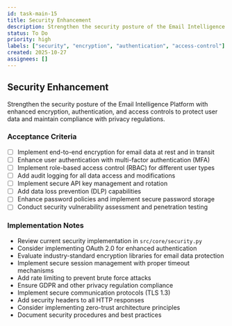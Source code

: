 ```yaml
---
id: task-main-15
title: Security Enhancement
description: Strengthen the security posture of the Email Intelligence Platform with enhanced encryption, authentication, and access controls
status: To Do
priority: high
labels: ["security", "encryption", "authentication", "access-control"]
created: 2025-10-27
assignees: []
---
```


## Security Enhancement

Strengthen the security posture of the Email Intelligence Platform with enhanced encryption, authentication, and access controls to protect user data and maintain compliance with privacy regulations.

### Acceptance Criteria
- [ ] Implement end-to-end encryption for email data at rest and in transit
- [ ] Enhance user authentication with multi-factor authentication (MFA)
- [ ] Implement role-based access control (RBAC) for different user types
- [ ] Add audit logging for all data access and modifications
- [ ] Implement secure API key management and rotation
- [ ] Add data loss prevention (DLP) capabilities
- [ ] Enhance password policies and implement secure password storage
- [ ] Conduct security vulnerability assessment and penetration testing

### Implementation Notes
- Review current security implementation in `src/core/security.py`
- Consider implementing OAuth 2.0 for enhanced authentication
- Evaluate industry-standard encryption libraries for email data protection
- Implement secure session management with proper timeout mechanisms
- Add rate limiting to prevent brute force attacks
- Ensure GDPR and other privacy regulation compliance
- Implement secure communication protocols (TLS 1.3)
- Add security headers to all HTTP responses
- Consider implementing zero-trust architecture principles
- Document security procedures and best practices